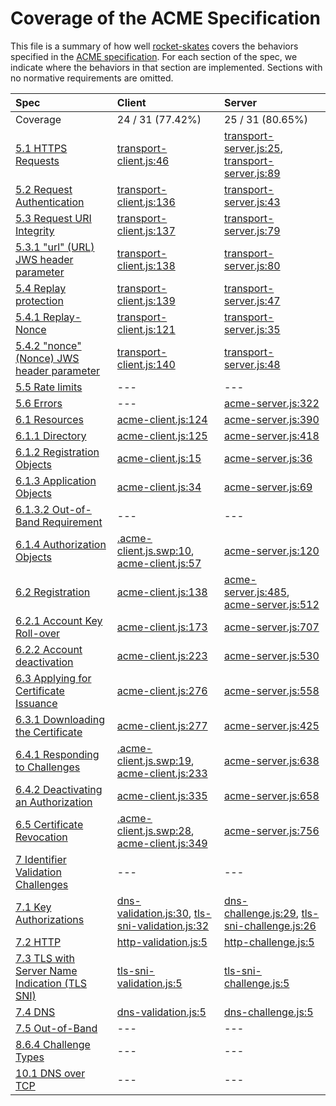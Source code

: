 # Coverage of the ACME Specification

This file is a summary of how well
[rocket-skates](https://github.com/bifurcation/rocket-skates) covers the
behaviors specified in the [ACME
specification](https://ietf-wg-acme.github.io/acme).  For each section of the
spec, we indicate where the behaviors in that section are implemented.  Sections
with no normative requirements are omitted.

| Spec | Client | Server |
|:-----|:-------|:-------|
| Coverage | 24 / 31 (77.42%) | 25 / 31 (80.65%) |
| [5.1 HTTPS Requests](https://github.com/ietf-wg-acme/acme/blob/master/draft-ietf-acme-acme.md#https-requests) | [transport-client.js:46](https://github.com/bifurcation/rocket-skates/tree/master/lib/client/transport-client.js#L46) | [transport-server.js:25](https://github.com/bifurcation/rocket-skates/tree/master/lib/server/transport-server.js#L25), [transport-server.js:89](https://github.com/bifurcation/rocket-skates/tree/master/lib/server/transport-server.js#L89) |
| [5.2 Request Authentication](https://github.com/ietf-wg-acme/acme/blob/master/draft-ietf-acme-acme.md#request-authentication) | [transport-client.js:136](https://github.com/bifurcation/rocket-skates/tree/master/lib/client/transport-client.js#L136) | [transport-server.js:43](https://github.com/bifurcation/rocket-skates/tree/master/lib/server/transport-server.js#L43) |
| [5.3 Request URI Integrity](https://github.com/ietf-wg-acme/acme/blob/master/draft-ietf-acme-acme.md#request-uri-integrity) | [transport-client.js:137](https://github.com/bifurcation/rocket-skates/tree/master/lib/client/transport-client.js#L137) | [transport-server.js:79](https://github.com/bifurcation/rocket-skates/tree/master/lib/server/transport-server.js#L79) |
| [5.3.1 "url" (URL) JWS header parameter](https://github.com/ietf-wg-acme/acme/blob/master/draft-ietf-acme-acme.md#url-url-jws-header-parameter) | [transport-client.js:138](https://github.com/bifurcation/rocket-skates/tree/master/lib/client/transport-client.js#L138) | [transport-server.js:80](https://github.com/bifurcation/rocket-skates/tree/master/lib/server/transport-server.js#L80) |
| [5.4 Replay protection](https://github.com/ietf-wg-acme/acme/blob/master/draft-ietf-acme-acme.md#replay-protection) | [transport-client.js:139](https://github.com/bifurcation/rocket-skates/tree/master/lib/client/transport-client.js#L139) | [transport-server.js:47](https://github.com/bifurcation/rocket-skates/tree/master/lib/server/transport-server.js#L47) |
| [5.4.1 Replay-Nonce](https://github.com/ietf-wg-acme/acme/blob/master/draft-ietf-acme-acme.md#replay-nonce) | [transport-client.js:121](https://github.com/bifurcation/rocket-skates/tree/master/lib/client/transport-client.js#L121) | [transport-server.js:35](https://github.com/bifurcation/rocket-skates/tree/master/lib/server/transport-server.js#L35) |
| [5.4.2 "nonce" (Nonce) JWS header parameter](https://github.com/ietf-wg-acme/acme/blob/master/draft-ietf-acme-acme.md#nonce-nonce-jws-header-parameter) | [transport-client.js:140](https://github.com/bifurcation/rocket-skates/tree/master/lib/client/transport-client.js#L140) | [transport-server.js:48](https://github.com/bifurcation/rocket-skates/tree/master/lib/server/transport-server.js#L48) |
| [5.5 Rate limits](https://github.com/ietf-wg-acme/acme/blob/master/draft-ietf-acme-acme.md#rate-limits) | --- | --- |
| [5.6 Errors](https://github.com/ietf-wg-acme/acme/blob/master/draft-ietf-acme-acme.md#errors) | --- | [acme-server.js:322](https://github.com/bifurcation/rocket-skates/tree/master/lib/server/acme-server.js#L322) |
| [6.1 Resources](https://github.com/ietf-wg-acme/acme/blob/master/draft-ietf-acme-acme.md#resources) | [acme-client.js:124](https://github.com/bifurcation/rocket-skates/tree/master/lib/client/acme-client.js#L124) | [acme-server.js:390](https://github.com/bifurcation/rocket-skates/tree/master/lib/server/acme-server.js#L390) |
| [6.1.1 Directory](https://github.com/ietf-wg-acme/acme/blob/master/draft-ietf-acme-acme.md#directory) | [acme-client.js:125](https://github.com/bifurcation/rocket-skates/tree/master/lib/client/acme-client.js#L125) | [acme-server.js:418](https://github.com/bifurcation/rocket-skates/tree/master/lib/server/acme-server.js#L418) |
| [6.1.2 Registration Objects](https://github.com/ietf-wg-acme/acme/blob/master/draft-ietf-acme-acme.md#registration-objects) | [acme-client.js:15](https://github.com/bifurcation/rocket-skates/tree/master/lib/client/acme-client.js#L15) | [acme-server.js:36](https://github.com/bifurcation/rocket-skates/tree/master/lib/server/acme-server.js#L36) |
| [6.1.3 Application Objects](https://github.com/ietf-wg-acme/acme/blob/master/draft-ietf-acme-acme.md#application-objects) | [acme-client.js:34](https://github.com/bifurcation/rocket-skates/tree/master/lib/client/acme-client.js#L34) | [acme-server.js:69](https://github.com/bifurcation/rocket-skates/tree/master/lib/server/acme-server.js#L69) |
| [6.1.3.2 Out-of-Band Requirement](https://github.com/ietf-wg-acme/acme/blob/master/draft-ietf-acme-acme.md#out-of-band-requirement) | --- | --- |
| [6.1.4 Authorization Objects](https://github.com/ietf-wg-acme/acme/blob/master/draft-ietf-acme-acme.md#authorization-objects) | [.acme-client.js.swp:10](https://github.com/bifurcation/rocket-skates/tree/master/lib/client/.acme-client.js.swp#L10), [acme-client.js:57](https://github.com/bifurcation/rocket-skates/tree/master/lib/client/acme-client.js#L57) | [acme-server.js:120](https://github.com/bifurcation/rocket-skates/tree/master/lib/server/acme-server.js#L120) |
| [6.2 Registration](https://github.com/ietf-wg-acme/acme/blob/master/draft-ietf-acme-acme.md#registration) | [acme-client.js:138](https://github.com/bifurcation/rocket-skates/tree/master/lib/client/acme-client.js#L138) | [acme-server.js:485](https://github.com/bifurcation/rocket-skates/tree/master/lib/server/acme-server.js#L485), [acme-server.js:512](https://github.com/bifurcation/rocket-skates/tree/master/lib/server/acme-server.js#L512) |
| [6.2.1 Account Key Roll-over](https://github.com/ietf-wg-acme/acme/blob/master/draft-ietf-acme-acme.md#account-key-roll-over) | [acme-client.js:173](https://github.com/bifurcation/rocket-skates/tree/master/lib/client/acme-client.js#L173) | [acme-server.js:707](https://github.com/bifurcation/rocket-skates/tree/master/lib/server/acme-server.js#L707) |
| [6.2.2 Account deactivation](https://github.com/ietf-wg-acme/acme/blob/master/draft-ietf-acme-acme.md#account-deactivation) | [acme-client.js:223](https://github.com/bifurcation/rocket-skates/tree/master/lib/client/acme-client.js#L223) | [acme-server.js:530](https://github.com/bifurcation/rocket-skates/tree/master/lib/server/acme-server.js#L530) |
| [6.3 Applying for Certificate Issuance](https://github.com/ietf-wg-acme/acme/blob/master/draft-ietf-acme-acme.md#applying-for-certificate-issuance) | [acme-client.js:276](https://github.com/bifurcation/rocket-skates/tree/master/lib/client/acme-client.js#L276) | [acme-server.js:558](https://github.com/bifurcation/rocket-skates/tree/master/lib/server/acme-server.js#L558) |
| [6.3.1 Downloading the Certificate](https://github.com/ietf-wg-acme/acme/blob/master/draft-ietf-acme-acme.md#downloading-the-certificate) | [acme-client.js:277](https://github.com/bifurcation/rocket-skates/tree/master/lib/client/acme-client.js#L277) | [acme-server.js:425](https://github.com/bifurcation/rocket-skates/tree/master/lib/server/acme-server.js#L425) |
| [6.4.1 Responding to Challenges](https://github.com/ietf-wg-acme/acme/blob/master/draft-ietf-acme-acme.md#responding-to-challenges) | [.acme-client.js.swp:19](https://github.com/bifurcation/rocket-skates/tree/master/lib/client/.acme-client.js.swp#L19), [acme-client.js:233](https://github.com/bifurcation/rocket-skates/tree/master/lib/client/acme-client.js#L233) | [acme-server.js:638](https://github.com/bifurcation/rocket-skates/tree/master/lib/server/acme-server.js#L638) |
| [6.4.2 Deactivating an Authorization](https://github.com/ietf-wg-acme/acme/blob/master/draft-ietf-acme-acme.md#deactivating-an-authorization) | [acme-client.js:335](https://github.com/bifurcation/rocket-skates/tree/master/lib/client/acme-client.js#L335) | [acme-server.js:658](https://github.com/bifurcation/rocket-skates/tree/master/lib/server/acme-server.js#L658) |
| [6.5 Certificate Revocation](https://github.com/ietf-wg-acme/acme/blob/master/draft-ietf-acme-acme.md#certificate-revocation) | [.acme-client.js.swp:28](https://github.com/bifurcation/rocket-skates/tree/master/lib/client/.acme-client.js.swp#L28), [acme-client.js:349](https://github.com/bifurcation/rocket-skates/tree/master/lib/client/acme-client.js#L349) | [acme-server.js:756](https://github.com/bifurcation/rocket-skates/tree/master/lib/server/acme-server.js#L756) |
| [7 Identifier Validation Challenges](https://github.com/ietf-wg-acme/acme/blob/master/draft-ietf-acme-acme.md#identifier-validation-challenges) | --- | --- |
| [7.1 Key Authorizations](https://github.com/ietf-wg-acme/acme/blob/master/draft-ietf-acme-acme.md#key-authorizations) | [dns-validation.js:30](https://github.com/bifurcation/rocket-skates/tree/master/lib/client/dns-validation.js#L30), [tls-sni-validation.js:32](https://github.com/bifurcation/rocket-skates/tree/master/lib/client/tls-sni-validation.js#L32) | [dns-challenge.js:29](https://github.com/bifurcation/rocket-skates/tree/master/lib/server/dns-challenge.js#L29), [tls-sni-challenge.js:26](https://github.com/bifurcation/rocket-skates/tree/master/lib/server/tls-sni-challenge.js#L26) |
| [7.2 HTTP](https://github.com/ietf-wg-acme/acme/blob/master/draft-ietf-acme-acme.md#http) | [http-validation.js:5](https://github.com/bifurcation/rocket-skates/tree/master/lib/client/http-validation.js#L5) | [http-challenge.js:5](https://github.com/bifurcation/rocket-skates/tree/master/lib/server/http-challenge.js#L5) |
| [7.3 TLS with Server Name Indication (TLS SNI)](https://github.com/ietf-wg-acme/acme/blob/master/draft-ietf-acme-acme.md#tls-with-server-name-indication-tls-sni) | [tls-sni-validation.js:5](https://github.com/bifurcation/rocket-skates/tree/master/lib/client/tls-sni-validation.js#L5) | [tls-sni-challenge.js:5](https://github.com/bifurcation/rocket-skates/tree/master/lib/server/tls-sni-challenge.js#L5) |
| [7.4 DNS](https://github.com/ietf-wg-acme/acme/blob/master/draft-ietf-acme-acme.md#dns) | [dns-validation.js:5](https://github.com/bifurcation/rocket-skates/tree/master/lib/client/dns-validation.js#L5) | [dns-challenge.js:5](https://github.com/bifurcation/rocket-skates/tree/master/lib/server/dns-challenge.js#L5) |
| [7.5 Out-of-Band](https://github.com/ietf-wg-acme/acme/blob/master/draft-ietf-acme-acme.md#out-of-band) | --- | --- |
| [8.6.4 Challenge Types](https://github.com/ietf-wg-acme/acme/blob/master/draft-ietf-acme-acme.md#challenge-types) | --- | --- |
| [10.1 DNS over TCP](https://github.com/ietf-wg-acme/acme/blob/master/draft-ietf-acme-acme.md#dns-over-tcp) | --- | --- |